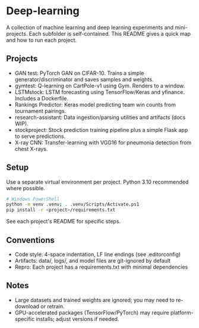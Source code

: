 # Deep-learning

A collection of machine learning and deep learning experiments and mini-projects. Each subfolder is self-contained. This README gives a quick map and how to run each project.

## Projects

- GAN test: PyTorch GAN on CIFAR-10. Trains a simple generator/discriminator and saves samples and weights.
- gymtest: Q-learning on CartPole-v1 using Gym. Renders to a window.
- LSTMstock: LSTM forecasting using TensorFlow/Keras and yfinance. Includes a Dockerfile.
- Rankings Predictor: Keras model predicting team win counts from tournament pairings.
- research-assistant: Data ingestion/parsing utilities and artifacts (docs WIP).
- stockproject: Stock prediction training pipeline plus a simple Flask app to serve predictions.
- X-ray CNN: Transfer-learning with VGG16 for pneumonia detection from chest X-rays.

## Setup

Use a separate virtual environment per project. Python 3.10 recommended where possible.

```bash
# Windows PowerShell
python -m venv .venv; . .venv/Scripts/Activate.ps1
pip install -r <project>/requirements.txt
```

See each project's README for specific steps.

## Conventions

- Code style: 4-space indentation, LF line endings (see .editorconfig)
- Artifacts: data/, logs/, and model files are git-ignored by default
- Repro: Each project has a requirements.txt with minimal dependencies

## Notes

- Large datasets and trained weights are ignored; you may need to re-download or retrain.
- GPU-accelerated packages (TensorFlow/PyTorch) may require platform-specific installs; adjust versions if needed.

